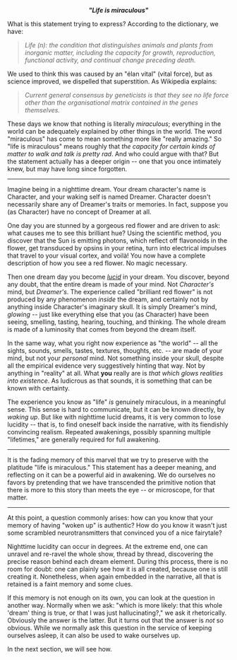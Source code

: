 ***<p align=center>"Life is miraculous"</center>***

What is this statement trying to express? According to the dictionary, we have:

> *Life (n): the condition that distinguishes animals and plants from inorganic
matter, including the capacity for growth, reproduction, functional activity,
and continual change preceding death.*

We used to think this was caused by an "élan vital" (vital force), but as
science improved, we dispelled that superstition. As Wikipedia explains:

> *Current general consensus by geneticists is that they see no life force other
than the organisational matrix contained in the genes themselves.*

These days we know that nothing is literally *miraculous*; everything in the
world can be adequately explained by other things in the world. The word
"miraculous" has come to mean something more like "really amazing." So "life is
miraculous" means roughly that *the capacity for certain kinds of matter to walk
and talk is pretty rad*. And who could argue with that? But the statement
actually has a deeper origin -- one that you once intimately knew, but may have
long since forgotten.

---

Imagine being in a nighttime dream. Your dream character's name is Character,
and your waking self is named Dreamer. Character doesn't necessarily share any
of Dreamer's traits or memories. In fact, suppose you (as Character) have no
concept of Dreamer at all.

One day you are stunned by a gorgeous red flower and are driven to ask: what
causes me to see this brilliant hue? Using the scientific method, you discover
that the Sun is emitting photons, which reflect off flavonoids in the flower,
get transduced by opsins in your retina, turn into electrical impulses that
travel to your visual cortex, and voilà! You now have a complete description of
how you see a red flower. No magic necessary.

Then one dream day you become
*[lucid](https://en.wikipedia.org/wiki/Lucid_dream)* in your dream. You discover,
beyond any doubt, that the entire dream is made of your mind. Not *Character's*
mind, but *Dreamer's*. The experience called "brilliant red flower" is not
produced by any phenomenon *inside* the dream, and certainly not by anything
inside Character's imaginary skull. It is simply Dreamer's mind, *glowing* --
just like everything else that you (as Character) have been seeing, smelling,
tasting, hearing, touching, and thinking. The whole dream is made of a
luminosity that comes from beyond the dream itself.

In the same way, what you right now experience as "the world" -- all the sights,
sounds, smells, tastes, textures, thoughts, etc. -- are made of your mind, but
not your *personal* mind. Not something inside your skull, despite all the
empirical evidence very suggestively hinting that way. Not by anything in
"reality" at all. What **you** really are is *that which glows realities into
existence*. As ludicrous as that sounds, it is something that can be known with
certainty.

The experience you know as "life" *is* genuinely miraculous, in a meaningful
sense. This sense is hard to communicate, but it can be known directly, by
*waking up*. But like with nighttime lucid dreams, it is very common to lose
lucidity -- that is, to find oneself back inside the narrative, with its
fiendishly convincing realism. Repeated awakenings, possibly spanning multiple
"lifetimes," are generally required for full awakening.

---

It is the fading memory of this marvel that we try to preserve with the
platitude "life is miraculous." This statement has a deeper meaning, and
reflecting on it can be a powerful aid in awakening. We do ourselves no favors
by pretending that we have transcended the primitive notion that there is more
to this story than meets the eye -- or microscope, for that matter.

---

At this point, a question commonly arises: how can you know that your memory of
having "woken up" is authentic? How do you know it wasn't just some scrambled
neurotransmitters that convinced you of a nice fairytale?

Nighttime lucidity can occur in degrees. At the extreme end, one can unravel and
re-ravel the whole show, thread by thread, discovering the precise reason behind
each dream element. During this process, there is no room for doubt: one can
plainly see how it is all created, because one is still creating it.
Nonetheless, when again embedded in the narrative, all that is retained is a
faint memory and some clues.

If this memory is not enough on its own, you can look at the question in another
way. Normally when we ask: "which is more likely: that this whole 'dream' thing
is true, or that I was just hallucinating?," we ask it rhetorically. Obviously
the answer is the latter. But it turns out that the answer is *not* so obvious.
While we normally ask this question in the service of keeping ourselves asleep,
it can also be used to wake ourselves up.

In the next section, we will see how.